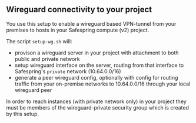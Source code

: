 Wireguard connectivity to your project
---------------------------------------

You use this setup to enable a wireguard based VPN-tunnel
from your premises to hosts in your Safespring compute (v2)
project.

The script `setup-wg.sh` will:

- provison a wireguard server in your project with attachment to both public and private network
- setup wireguard interface on the server, routing from that interface to Safespring's `private` network (10.64.0.0/16)
- generate a peer wireguard config, optionally with config for routing traffic from your on-premise networks to 10.64.0.0/16 through your local wireguard peer 

In order to reach instances (with private network only) in your project they must be members of the wireguard-private security group which is created by this setup.
